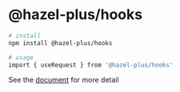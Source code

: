 # @hazel-plus/hooks

```bash
# install
npm install @hazel-plus/hooks

# usage
import { useRequest } from '@hazel-plus/hooks'
```

See the [document](https://hongaah.github.io/hazel-plus/hooks/useRequest/) for more detail
